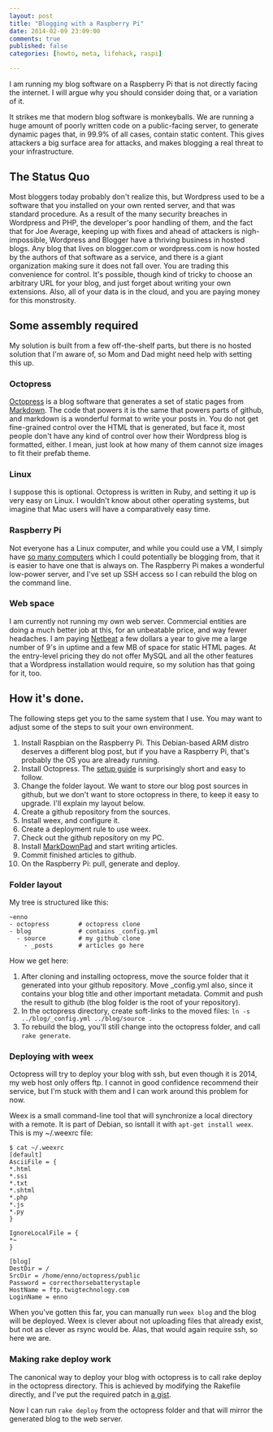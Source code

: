 ```yaml
---
layout: post
title: "Blogging with a Raspberry Pi"
date: 2014-02-09 23:09:00
comments: true
published: false
categories: [howto, meta, lifehack, raspi]

---
```


I am running my blog software on a Raspberry Pi that is not directly facing the internet. I will argue why you should consider doing that, or a variation of it.

It strikes me that modern blog software is monkeyballs. We are running a huge amount of poorly written code on a public-facing server, to generate dynamic pages that, in 99.9% of all cases, contain static content. This gives attackers a big surface area for attacks, and makes blogging a real threat to your infrastructure.

<!-- more -->

## The Status Quo

Most bloggers today probably don't realize this, but Wordpress used to be a software that you installed on your own rented server, and that was standard procedure. As a result of the many security breaches in Wordpress and PHP, the developer's poor handling of them, and the fact that for Joe Average, keeping up with fixes and ahead of attackers is nigh-impossible, Wordpress and Blogger have a thriving business in hosted blogs. Any blog that lives on blogger.com or wordpress.com is now hosted by the authors of that software as a service, and there is a giant organization making sure it does not fall over. You are trading this convenience for control. It's possible, though kind of tricky to choose an arbitrary URL for your blog, and just forget about writing your own extensions. Also, all of your data is in the cloud, and you are paying money for this monstrosity. 

## Some assembly required

My solution is built from a few off-the-shelf parts, but there is no hosted solution that I'm aware of, so Mom and Dad might need help with setting this up.

### Octopress

[Octopress](http://octopress.org/) is a blog software that generates a set of static pages from [Markdown](https://en.wikipedia.org/wiki/Markdown). The code that powers it is the same that powers parts of github, and markdown is a wonderful format to write your posts in. You do not get fine-grained control over the HTML that is generated, but face it, most people don't have any kind of control over how their Wordpress blog is formatted, either. I mean, just look at how many of them cannot size images to fit their prefab theme.

### Linux

I suppose this is optional. Octopress is written in Ruby, and setting it up is very easy on Linux. I wouldn't know about other operating systems, but imagine that Mac users will have a comparatively easy time.

### Raspberry Pi

Not everyone has a Linux computer, and while you could use a VM, I simply have [so many computers](https://twitter.com/ennor/status/430966136428331008) which I could potentially be blogging from, that it is easier to have one that is always on. The Raspberry Pi makes a wonderful low-power server, and I've set up SSH access so I can rebuild the blog on the command line.

### Web space

I am currently not running my own web server. Commercial entities are doing a much better job at this, for an unbeatable price, and way fewer headaches. I am paying [Netbeat](http://www.netbeat.de/) a few dollars a year to give me a large number of 9's in uptime and a few MB of space for static HTML pages. At the entry-level pricing they do not offer MySQL and all the other features that a Wordpress installation would require, so my solution has that going for it, too.

## How it's done.

The following steps get you to the same system that I use. You may want to adjust some of the steps to suit your own environment. 

1. Install Raspbian on the Raspberry Pi. This Debian-based ARM distro deserves a different blog post, but if you have a Raspberry Pi, that's probably the OS you are already running.
2. Install Octopress. The [setup guide](http://octopress.org/docs/setup/) is surprisingly short and easy to follow.
3. Change the folder layout. We want to store our blog post sources in github, but we don't want to store octopress in there, to keep it easy to upgrade. I'll explain my layout below.
4. Create a github repository from the sources.
5. Install weex, and configure it.
6. Create a deployment rule to use weex.
7. Check out the github repository on my PC.
8. Install [MarkDownPad](http://www.markdownpad.com/) and start writing articles.
9. Commit finished articles to github.
10. On the Raspberry Pi: pull, generate and deploy.

### Folder layout

My tree is structured like this:

	~enno
    - octopress        # octopress clone
    - blog             # contains _config.yml
      - source         # my github clone
        - _posts       # articles go here

How we get here:
1. After cloning and installing octopress, move the source folder that it generated into your github repository. Move _config.yml also, since it contains your blog title and other important metadata. Commit and push the result to github (the blog folder is the root of your repository).
2. In the octopress directory, create soft-links to the moved files: `ln -s ../blog/_config.yml ../blog/source .`
3. To rebuild the blog, you'll still change into the octopress folder, and call `rake generate`.

### Deploying with weex

Octopress will try to deploy your blog with ssh, but even though it is 2014, my web host only offers ftp. I cannot in good confidence recommend their service, but I'm stuck with them and I can work around this problem for now.

Weex is a small command-line tool that will synchronize a local directory with a remote. It is part of Debian, so isntall it with `apt-get install weex`. This is my ~/.weexrc file:

	$ cat ~/.weexrc
	[default]
	AsciiFile = {
	*.html
	*.ssi
	*.txt
	*.shtml
	*.php
	*.js
	*.py
	}
	
	IgnoreLocalFile = {
	*~
	}
	
	[blog]
	DestDir = /
	SrcDir = /home/enno/octopress/public
	Password = correcthorsebatterystaple
	HostName = ftp.twigtechnology.com
	LoginName = enno

When you've gotten this far, you can manually run `weex blog` and the blog will be deployed. Weex is clever about not uploading files that already exist, but not as clever as rsync would be. Alas, that would again require ssh, so here we are.

### Making rake deploy work

The canonical way to deploy your blog with octopress is to call rake deploy in the octopress directory. This is achieved by modifying the Rakefile directly, and I've put the required patch in [a gist](https://gist.github.com/badgerman/8912543).

Now I can run `rake deploy` from the octopress folder and that will mirror the generated blog to the web server.
